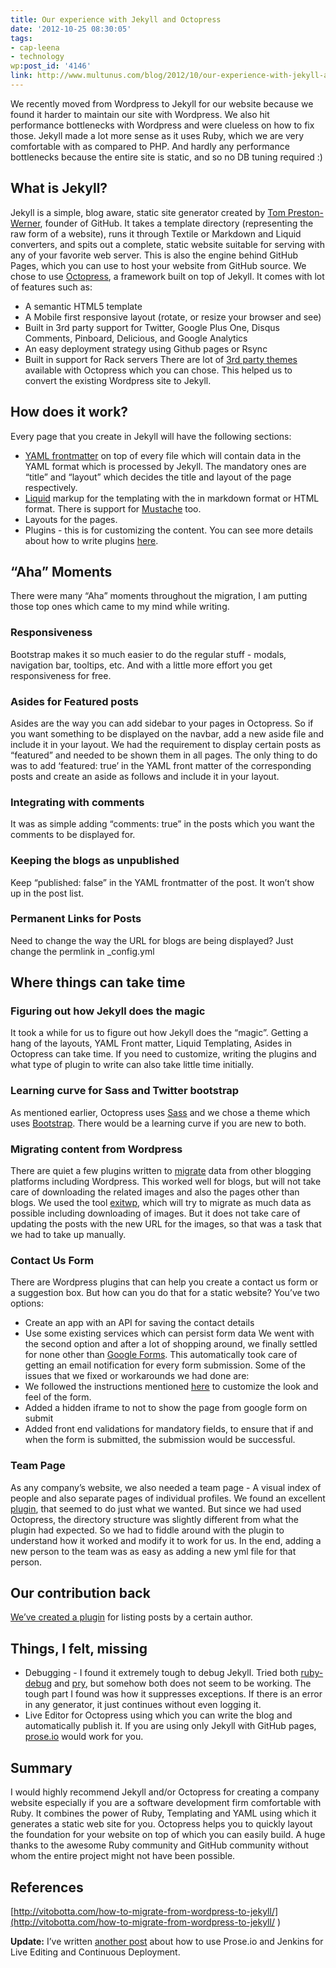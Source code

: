 ```yaml
---
title: Our experience with Jekyll and Octopress
date: '2012-10-25 08:30:05'
tags:
- cap-leena
- technology
wp:post_id: '4146'
link: http://www.multunus.com/blog/2012/10/our-experience-with-jekyll-and-octopress/
---
```


We recently moved from Wordpress to Jekyll for our website because we found it harder to maintain our site with Wordpress. We also hit performance bottlenecks with Wordpress and were clueless on how to fix those. Jekyll made a lot more sense as it uses Ruby, which we are very comfortable with as compared to PHP. And hardly any performance bottlenecks because the entire site is static, and so no DB tuning required :)

## What is Jekyll?
Jekyll is a simple, blog aware, static site generator created by 
[Tom Preston-Werner](http://tom.preston-werner.com/), founder of GitHub. It takes a template directory (representing the raw form of a website), runs it through Textile or Markdown and Liquid converters, and spits out a complete, static website suitable for serving with any of your favorite web server. This is also the engine behind GitHub Pages, which you can use to host your website from GitHub source. We chose to use 
[Octopress](http://octopress.org/), a framework built on top of Jekyll. It comes with lot of features such as:

- A semantic HTML5 template
- A Mobile first responsive layout (rotate, or resize your browser and see)
- Built in 3rd party support for Twitter, Google Plus One, Disqus Comments, Pinboard, Delicious, and Google Analytics
- An easy deployment strategy using Github pages or Rsync
- Built in support for Rack servers
There are lot of 
[3rd party themes](https://github.com/imathis/octopress/wiki/3rd-Party-Octopress-Themes) available with Octopress which you can chose. This helped us to convert the existing Wordpress site to Jekyll.

## How does it work?

Every page that you create in Jekyll will have the following sections:
- [YAML frontmatter](https://github.com/mojombo/jekyll/wiki/YAML-Front-Matter) on top of every file which will contain data in the YAML format which is processed by Jekyll. The mandatory ones are “title” and “layout” which decides the title and layout of the page respectively.
- [Liquid](https://github.com/Shopify/liquid) markup for the templating with the in markdown format or HTML format. There is support for 
[Mustache](https://github.com/plusjade/mustache-with-jekyll) too.	
- Layouts for the pages.
- Plugins - this is for customizing the content. You can see more details about how to write plugins 
[here](https://github.com/mojombo/jekyll/wiki/Plugins).

## “Aha” Moments
There were many “Aha” moments throughout the migration, I am putting those top ones which came to my mind while writing.

### Responsiveness
Bootstrap makes it so much easier to do the regular stuff - modals, navigation bar, tooltips, etc. And with a little more effort you get responsiveness for free.

### Asides for Featured posts
Asides are the way you can add sidebar to your pages in Octopress. So if you want something to be displayed on the navbar, add a new aside file and include it in your layout. We had the requirement to display certain posts as “featured” and needed to be shown them in all pages. The only thing to do was to add ‘featured: true’ in the YAML front matter of the corresponding posts and create an aside as follows and include it in your layout.

### Integrating with comments
It was as simple adding “comments: true” in the posts which you want the comments to be displayed for.

### Keeping the blogs as unpublished
Keep “published: false” in the YAML frontmatter of the post. It won’t show up in the post list.

### Permanent Links for Posts
Need to change the way the URL for blogs are being displayed? Just change the permlink in _config.yml

## Where things can take time


### Figuring out how Jekyll does the magic
It took a while for us to figure out how Jekyll does the “magic”. Getting a hang of the layouts, YAML Front matter, Liquid Templating, Asides in Octopress can take time. If you need to customize, writing the plugins and what type of plugin to write can also take little time initially.

### Learning curve for Sass and Twitter bootstrap
As mentioned earlier, Octopress uses [Sass](http://sass-lang.com/) and we chose a theme which uses 
[Bootstrap](http://twitter.github.com/bootstrap/). There would be a learning curve if you are new to both.

### Migrating content from Wordpress
There are quiet a few plugins written to [migrate](https://github.com/mojombo/jekyll/wiki/Blog-Migrations) data from other blogging platforms including Wordpress. This worked well for blogs, but will not take care of downloading the related images and also the pages other than blogs. We used the tool [exitwp](https://github.com/thomasf/exitwp), which will try to migrate as much data as possible including downloading of images. But it does not take care of updating the posts with the new URL for the images, so that was a task that we had to take up manually.

### Contact Us Form
There are Wordpress plugins that can help you create a contact us form or a suggestion box. But how can you do that for a static website? You’ve two options:

- Create an app with an API for saving the contact details
- Use some existing services which can persist form data
We went with the second option and after a lot of shopping around, we finally settled for none other than 
[Google Forms](http://www.google.com/google-d-s/forms/). This automatically took care of getting an email notification for every form submission. Some of the issues that we fixed or workarounds we had done are:
- We followed the instructions mentioned 
[here](http://morning.am/tutorials/how-to-style-google-forms/) to customize the look and feel of the form.
- Added a hidden iframe to not to show the page from google form on submit
- Added front end validations for mandatory fields, to ensure that if and when the form is submitted, the submission would be successful.

### Team Page
As any company’s website, we also needed a team page - A visual index of people and also separate pages of individual profiles. We found an excellent [plugin](https://github.com/flatterline/jekyll-plugins#company-team), that seemed to do just what we wanted. But since we had used Octopress, the directory structure was slightly different from what the plugin had expected. So we had to fiddle around with the plugin to understand how it worked and modify it to work for us. In the end, adding a new person to the team was as easy as adding a new yml file for that person.

## Our contribution back
[We’ve created a plugin](https://github.com/multunus/jekyll-author-plugin) for listing posts by a certain author.

## Things, I felt, missing

- Debugging - I found it extremely tough to debug Jekyll. Tried both 
[ruby-debug](http://bashdb.sourceforge.net/ruby-debug.html) and 
[pry](http://pryrepl.org/), but somehow both does not seem to be working. The tough part I found was how it suppresses exceptions. If there is an error in any generator, it just continues without even logging it.
- Live Editor for Octopress using which you can write the blog and automatically publish it. If you are using only Jekyll with GitHub pages, 
[prose.io](http://prose.io/) would work for you.

## Summary
I would highly recommend Jekyll and/or Octopress for creating a company website especially if you are a software development firm comfortable with Ruby. It combines the power of Ruby, Templating and YAML using which it generates a static web site for you. Octopress helps you to quickly layout the foundation for your website on top of which you can easily build. A huge thanks to the awesome Ruby community and GitHub community without whom the entire project might not have been possible.

## References
[http://vitobotta.com/how-to-migrate-from-wordpress-to-jekyll/](http://vitobotta.com/how-to-migrate-from-wordpress-to-jekyll/ )

**Update:** I’ve written [another post](http://www.multunus.com/blog/2013/05/continuous-deployment-of-octopress-website-with-prose-io-and-jenkins/) about how to use Prose.io and Jenkins for Live Editing and Continuous Deployment.
